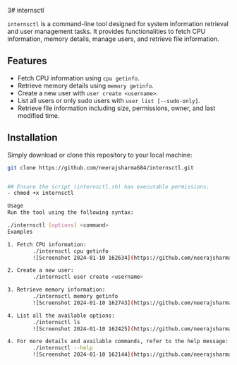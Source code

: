3# internsctl

`internsctl` is a command-line tool designed for system information retrieval and user management tasks. It provides functionalities to fetch CPU information, memory details, manage users, and retrieve file information.

## Features

- Fetch CPU information using `cpu getinfo`.
- Retrieve memory details using `memory getinfo`.
- Create a new user with `user create <username>`.
- List all users or only sudo users with `user list [--sudo-only]`.
- Retrieve file information including size, permissions, owner, and last modified time.

## Installation

Simply download or clone this repository to your local machine:

```bash
git clone https://github.com/neerajsharma684/internsctl.git


## Ensure the script (internsctl.sh) has executable permissions:
- chmod +x internsctl

Usage
Run the tool using the following syntax:

./internsctl [options] <command>
Examples

1. Fetch CPU information:
        ./internsctl cpu getinfo
        ![Screenshot 2024-01-10 162634](https://github.com/neerajsharma684/internsctl/assets/49265172/1d1edfbf-ceb6-4fa1-a0b8-69b49162059d)

2. Create a new user:
        ./internsctl user create <username>

3. Retrieve memory information:
        ./internsctl memory getinfo
        ![Screenshot 2024-01-10 162743](https://github.com/neerajsharma684/internsctl/assets/49265172/f6ff7492-0e16-4f88-84ee-522dc581c024)

4. List all the available options:
        ./internsctl ls
        ![Screenshot 2024-01-10 162425](https://github.com/neerajsharma684/internsctl/assets/49265172/68d89961-0ade-4034-a143-324b83746b11)

4. For more details and available commands, refer to the help message:
        ./internsctl --help
        ![Screenshot 2024-01-10 162144](https://github.com/neerajsharma684/internsctl/assets/49265172/cc6e937a-ad69-41d8-8142-1c49f29022f3)
